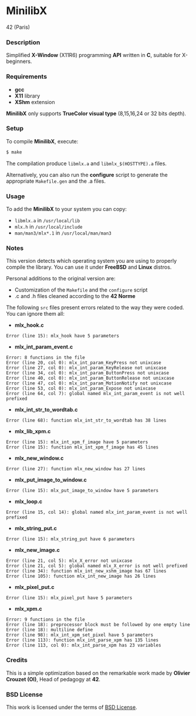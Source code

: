 # **MinilibX**

42 (Paris)

### **Description**

Simplified **X-Window** (X11R6) programming **API**
written in **C**, suitable for X-beginners.

### **Requirements**

+ **gcc**
+ **X11** library
+ **XShm** extension

**MinilibX** only supports **TrueColor visual type**
(8,15,16,24 or 32 bits depth).

### **Setup**

To compile **MinilibX**, execute:

```bash
$ make
```

The compilation produce `libmlx.a` and `libmlx_$(HOSTTYPE).a` files.

Alternatively, you can also run the **configure** script to generate the appropriate `Makefile.gen` and the .a files.

### **Usage**

To add the **MinilibX** to your system you can copy:

+ `libmlx.a` in `/usr/local/lib`
+ `mlx.h` in `/usr/local/include`
+ `man/man3/mlx*.1` in `/usr/local/man/man3`

### **Notes**

This version detects which operating system you are using to properly compile the library. You can use it under **FreeBSD** and **Linux** distros.

Personal additions to the original version are:

+ Customization of the `Makefile` and the `configure` script
+ .c and .h files cleaned according to the **42 Norme**

The following `src` files present errors related to the way they were coded. You can ignore them all:

+ **mlx_hook.c**

```text
Error (line 15): mlx_hook have 5 parameters
```

+ **mlx_int_param_event.c**

```text
Error: 8 functions in the file
Error (line 20, col 0): mlx_int_param_KeyPress not unixcase
Error (line 27, col 0): mlx_int_param_KeyRelease not unixcase
Error (line 34, col 0): mlx_int_param_ButtonPress not unixcase
Error (line 40, col 0): mlx_int_param_ButtonRelease not unixcase
Error (line 47, col 0): mlx_int_param_MotionNotify not unixcase
Error (line 53, col 0): mlx_int_param_Expose not unixcase
Error (line 64, col 7): global named mlx_int_param_event is not well prefixed
```

+ **mlx_int_str_to_wordtab.c**

```text
Error (line 68): function mlx_int_str_to_wordtab has 38 lines
```

+ **mlx_lib_xpm.c**

```text
Error (line 15): mlx_int_xpm_f_image have 5 parameters
Error (line 15): function mlx_int_xpm_f_image has 45 lines
```

+ **mlx_new_window.c**

```text
Error (line 27): function mlx_new_window has 27 lines
```

+ **mlx_put_image_to_window.c**

```text
Error (line 15): mlx_put_image_to_window have 5 parameters
```

+ **mlx_loop.c**

```text
Error (line 15, col 14): global named mlx_int_param_event is not well prefixed
```

+ **mlx_string_put.c**

```text
Error (line 15): mlx_string_put have 6 parameters
```

+ **mlx_new_image.c**

```text
Error (line 21, col 5): mlx_X_error not unixcase
Error (line 21, col 5): global named mlx_X_error is not well prefixed
Error (line 34): function mlx_int_new_xshm_image has 67 lines
Error (line 105): function mlx_int_new_image has 26 lines
```

+ **mlx_pixel_put.c**

```text
Error (line 15): mlx_pixel_put have 5 parameters
```

+ **mlx_xpm.c**

```text
Error: 9 functions in the file
Error (line 18): preprocessor block must be followed by one empty line
Error (line 18): multiline define
Error (line 98): mlx_int_xpm_set_pixel have 5 parameters
Error (line 113): function mlx_int_parse_xpm has 135 lines
Error (line 113, col 0): mlx_int_parse_xpm has 23 variables
```

### **Credits**

This is a simple optimization based on the remarkable work made
by **Olivier Crouzet (Ol)**, Head of pedagogy at **42**.

### **BSD License**

This work is licensed under the terms of
[BSD License](https://opensource.org/licenses/BSD-2-Clause).
